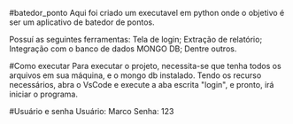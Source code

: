 #batedor_ponto
Aqui foi criado um executavel em python onde o objetivo é ser um aplicativo de batedor de pontos.

Possuí as seguintes ferramentas: Tela de login; Extração de relatório; Integração com o banco de dados MONGO DB; Dentre outros.

#Como executar
Para executar o projeto, necessita-se que tenha todos os arquivos em sua máquina, e o mongo db instalado. Tendo os recurso necessários, abra o VsCode e execute a aba escrita "login", e pronto, irá iniciar o programa.

#Usuário e senha
Usuário: Marco Senha: 123	


